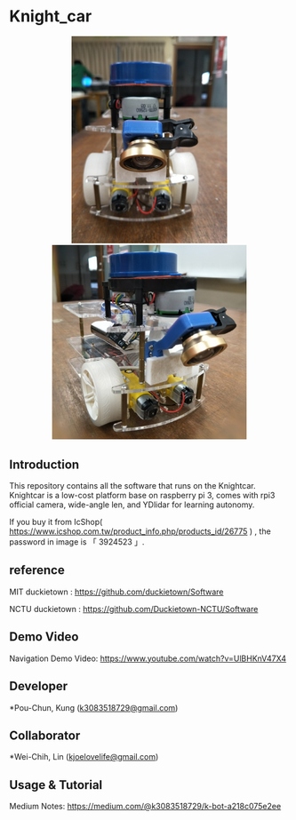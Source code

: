 # Knight_car

<p align="center">
  <img src="https://github.com/kungfrank/Knight_car/blob/master/IMG20180823161205.jpg" width="280"/>
  <img src="https://github.com/kungfrank/Knight_car/blob/master/IMG20180823161219_mh1535077740740.jpg" width="350"/>
</p>

## Introduction

This repository contains all the software that runs on the Knightcar.
Knightcar is a low-cost platform base on raspberry pi 3, comes with rpi3 official camera, wide-angle len, and YDlidar for learning autonomy.

If you buy it from IcShop( https://www.icshop.com.tw/product_info.php/products_id/26775 ) , the password in image is 「 3924523 」.

## reference

MIT duckietown : https://github.com/duckietown/Software

NCTU duckietown : https://github.com/Duckietown-NCTU/Software

## Demo Video

Navigation Demo Video: https://www.youtube.com/watch?v=UlBHKnV47X4

## Developer

*Pou-Chun, Kung (k3083518729@gmail.com)

## Collaborator

*Wei-Chih, Lin (kjoelovelife@gmail.com)

## Usage & Tutorial

Medium Notes: https://medium.com/@k3083518729/k-bot-a218c075e2ee
